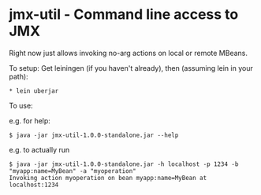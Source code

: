 # jmx-util - Command line access to JMX

Right now just allows invoking no-arg actions on local or remote MBeans.

To setup: Get leiningen (if you haven't already), then (assuming lein in your path):

    * lein uberjar

To use:

e.g. for help:

    $ java -jar jmx-util-1.0.0-standalone.jar --help

e.g. to actually run

    $ java -jar jmx-util-1.0.0-standalone.jar -h localhost -p 1234 -b "myapp:name=MyBean" -a "myoperation"
    Invoking action myoperation on bean myapp:name=MyBean at localhost:1234
